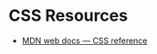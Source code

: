 
# CSS Resources

- [MDN web docs — CSS reference](https://developer.mozilla.org/en-US/docs/Web/CSS/Reference)